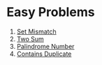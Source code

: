 # Easy Problems
1. [Set Mismatch](https://github.com/vaibhavwabale/leetcode/blob/main/setMisMatch.md) 
2. [Two Sum](https://github.com/vaibhavwabale/leetcode/blob/main/twoSum.md)
3. [Palindrome Number](https://github.com/vaibhavwabale/leetcode/blob/main/palindromeNumber.md)
4. [Contains Duplicate](https://github.com/vaibhavwabale/leetcode/blob/main/containsDuplicate.md)
